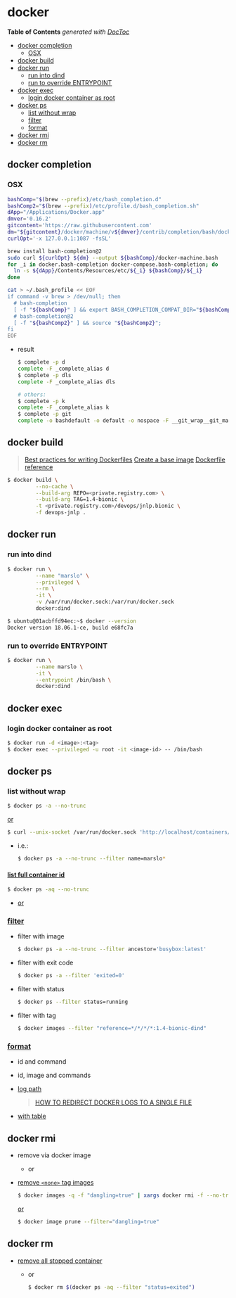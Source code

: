 # docker

**Table of Contents** _generated with_ [_DocToc_](https://github.com/thlorenz/doctoc)

* [docker completion](./#docker-completion)
  * [OSX](./#osx)
* [docker build](./#docker-build)
* [docker run](./#docker-run)
  * [run into dind](./#run-into-dind)
  * [run to override ENTRYPOINT](./#run-to-override-entrypoint)
* [docker exec](./#docker-exec)
  * [login docker container as root](./#login-docker-container-as-root)
* [docker ps](./#docker-ps)
  * [list without wrap](./#list-without-wrap)
  * [filter](./#filter)
  * [format](./#format)
* [docker rmi](./#docker-rmi)
* [docker rm](./#docker-rm)

## docker completion

### OSX

```bash
bashComp="$(brew --prefix)/etc/bash_completion.d"
bashComp2="$(brew --prefix)/etc/profile.d/bash_completion.sh"
dApp="/Applications/Docker.app"
dmver='0.16.2'
gitcontent='https://raw.githubusercontent.com'
dm="${gitcontent}/docker/machine/v${dmver}/contrib/completion/bash/docker-machine.bash"
curlOpt='-x 127.0.0.1:1087 -fsSL'

brew install bash-completion@2
sudo curl ${curlOpt} ${dm} --output ${bashComp}/docker-machine.bash
for _i in docker.bash-completion docker-compose.bash-completion; do
  ln -s ${dApp}/Contents/Resources/etc/${_i} ${bashComp}/${_i}
done

cat > ~/.bash_profile << EOF
if command -v brew > /dev/null; then
  # bash-completion
  [ -f "${bashComp}" ] && export BASH_COMPLETION_COMPAT_DIR="${bashComp}" && source "${bashComp}";
  # bash-completion@2
  [ -f "${bashComp2}" ] && source "${bashComp2}";
fi
EOF
```

* result

  ```bash
  $ complete -p d
  complete -F _complete_alias d
  $ complete -p dls
  complete -F _complete_alias dls

  # others:
  $ complete -p k
  complete -F _complete_alias k
  $ complete -p git
  complete -o bashdefault -o default -o nospace -F __git_wrap__git_main git
  ```

## docker build

> [Best practices for writing Dockerfiles](https://docs.docker.com/develop/develop-images/dockerfile_best-practices/) [Create a base image](https://docs.docker.com/develop/develop-images/baseimages/) [Dockerfile reference](https://docs.docker.com/engine/reference/builder/#entrypoint)

```bash
$ docker build \
         --no-cache \
         --build-arg REPO=<private.registry.com> \
         --build-arg TAG=1.4-bionic \
         -t <private.registry.com>/devops/jnlp.bionic \
         -f devops-jnlp .
```

## docker run

### run into dind

```bash
$ docker run \
         --name "marslo" \
         --privileged \
         --rm \
         -it \
         -v /var/run/docker.sock:/var/run/docker.sock
         docker:dind

$ ubuntu@01acbffd94ec:~$ docker --version
Docker version 18.06.1-ce, build e68fc7a
```

### run to override ENTRYPOINT

```bash
$ docker run \
         --name marslo \
         -it \
         --entrypoint /bin/bash \
         docker:dind
```

## docker exec

### login docker container as root

```bash
$ docker run -d <image>:<tag>
$ docker exec --privileged -u root -it <image-id> -- /bin/bash
```

## docker ps

### list without wrap

```bash
$ docker ps -a --no-trunc
```

[or](https://github.com/moby/moby/issues/40405#issuecomment-578066973)

```bash
$ curl --unix-socket /var/run/docker.sock 'http://localhost/containers/json'
```

* i.e.:

  ```bash
  $ docker ps -a --no-trunc --filter name=marslo*
  ```

#### [list full container id](https://forums.docker.com/t/how-to-get-a-full-id-of-a-certain-container/2418)

```bash
$ docker ps -aq --no-trunc
```

* [or](https://forums.docker.com/t/how-to-get-a-full-id-of-a-certain-container/2418/3)

### [filter](https://docs.docker.com/engine/reference/commandline/ps/#filtering)

* filter with image

  ```bash
  $ docker ps -a --no-trunc --filter ancestor='busybox:latest'
  ```

* filter with exit code

  ```bash
  $ docker ps -a --filter 'exited=0'
  ```

* filter with status

  ```bash
  $ docker ps --filter status=running
  ```

* filter with tag

  ```bash
  $ docker images --filter "reference=*/*/*/*:1.4-bionic-dind"
  ```

### [format](https://docs.docker.com/engine/reference/commandline/ps/#formatting)

* id and command
* id, image and commands
* [log path](https://stackoverflow.com/a/41147654/2940319)

  > [HOW TO REDIRECT DOCKER LOGS TO A SINGLE FILE](https://www.scalyr.com/blog/how-to-redirect-docker-logs-to-a-single-file)

* [with table](https://stackoverflow.com/q/34748747/2940319)

## docker rmi

* remove via docker image
  * or
* [remove `<none>` tag images](https://stackoverflow.com/a/33913711/2940319)

  ```bash
  $ docker images -q -f "dangling=true" | xargs docker rmi -f --no-trunc
  ```

  [or](https://stackoverflow.com/a/59933159/2940319)

  ```bash
  $ docker image prune --filter="dangling=true"
  ```

## docker rm

* [remove all stopped container](https://stackoverflow.com/a/61866643/2940319)
  * or

    ```bash
    $ docker rm $(docker ps -aq --filter "status=exited")
    ```

